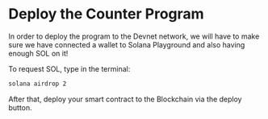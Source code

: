 # Deploy the Counter Program

In order to deploy the program to the Devnet network, we will have to make sure we have connected a wallet to Solana Playground and also having enough SOL on it!

To request SOL, type in the terminal:

```bash
solana airdrop 2
```

After that, deploy your smart contract to the Blockchain via the deploy button.
